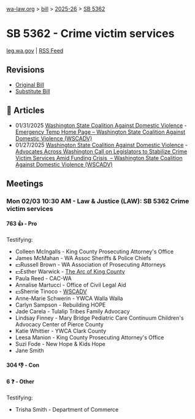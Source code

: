 [wa-law.org](/) > [bill](/bill/) > [2025-26](/bill/2025-26/) > [SB 5362](/bill/2025-26/sb/5362/)

# SB 5362 - Crime victim services
[leg.wa.gov](https://app.leg.wa.gov/billsummary?BillNumber=5362&Year=2025&Initiative=false) | [RSS Feed](./rss.xml)

## Revisions
* [Original Bill](1/)
* [Substitute Bill](S/)

## 📰 Articles
* 01/31/2025 [Washington State Coalition Against Domestic Violence](/org/washington_state_coalition_against_domestic_violence/) - [Emergency Temp Home Page – Washington State Coalition Against Domestic Violence (WSCADV)](https://wscadv.org/emergency-temp-home-page/#:~:text=SB%205362)
* 01/27/2025 [Washington State Coalition Against Domestic Violence](/org/washington_state_coalition_against_domestic_violence/) - [Advocates Across Washington Call on Legislators to Stabilize Crime Victim Services Amid Funding Crisis  – Washington State Coalition Against Domestic Violence (WSCADV)](https://wscadv.org/news/advocates-across-washington-call-on-legislators-to-stabilize-crime-victim-services-amid-funding-crisis/#:~:text=SB%205362)

## Meetings
### Mon 02/03 10:30 AM - Law & Justice (LAW): SB 5362 Crime victim services
#### 763 👍 - Pro
Testifying:
* Colleen McIngalls - King County Prosecuting Attorney's Office
* James McMahan - WA Assoc Sheriffs & Police Chiefs
* 💵Russell Brown - WA Association of Prosecuting Attorneys
* 💵Esther Warwick - [The Arc of King County](/org/the_arc_of_king_county/)
* Paula Reed - CAC-WA
* Annalise Martucci - Office of Civil Legal Aid
* 💵Sherrie Tinoco - [WSCADV](/org/washington_state_coalition_against_domestic_violence/)
* Anne-Marie Schwerin - YWCA Walla Walla
* Carlyn Sampson - Rebuilding HOPE
* Jade Carela - Tulalip Tribes Family Advocacy
* Lindsay Finney - Mary Bridge Pediatric Care Continuum Children's Advocacy Center of Pierce County
* Katie Whittier - YWCA Clark County
* Leesa Manion - King County Prosecuting Attorney's Office
* Suzi Fode - New Hope & Kids Hope
* Jane Smith

#### 304 👎 - Con

#### 6 ❓ - Other
Testifying:
* Trisha Smith - Department of Commerce
